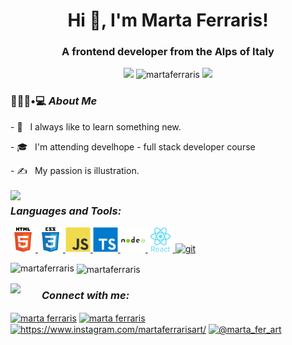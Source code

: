 <h1 align="center">Hi 👋, I'm Marta Ferraris!</h1>
<h3 align="center">A frontend developer from the Alps of Italy</h3>
<p align="center"> <img src="https://media.giphy.com/media/VgCDAzcKvsR6OM0uWg/giphy.gif" width="50"/> <img src="https://komarev.com/ghpvc/?username=martaferraris&label=Profile%20views&color=0e75b6&style=flat" alt="martaferraris" /> <img src="https://media.giphy.com/media/VgCDAzcKvsR6OM0uWg/giphy.gif" width="50"/> </p>

<h3> 👩🏻‍🦰•💻 <i>About Me </i></h3>


<span>- 🤔 &nbsp; I always like to learn something new.</span>

<span>- 🎓 &nbsp; I'm attending develhope - full stack developer course</span>

<span>- ✍️ &nbsp; My passion is illustration.</span>
<br></br>
<img align="left" src="https://media.giphy.com/media/VgCDAzcKvsR6OM0uWg/giphy.gif" width="50"><h3 align="left"><i>Languages and Tools:</i></h3>
<p align="left"> 
  <a href="https://www.w3.org/html/" target="_blank" rel="noreferrer"> <img src="https://raw.githubusercontent.com/devicons/devicon/master/icons/html5/html5-original-wordmark.svg" alt="html5" width="40" height="40"/> </a>
  <a href="https://www.w3schools.com/css/" target="_blank" rel="noreferrer"> <img src="https://raw.githubusercontent.com/devicons/devicon/master/icons/css3/css3-original-wordmark.svg" alt="css3" width="40" height="40"/> </a> 
  <a href="https://developer.mozilla.org/en-US/docs/Web/JavaScript" target="_blank" rel="noreferrer"> <img src="https://raw.githubusercontent.com/devicons/devicon/master/icons/javascript/javascript-original.svg" alt="javascript" width="40" height="40"/> </a> 
  <a href="https://www.typescriptlang.org/" target="_blank" rel="noreferrer"> <img src="https://raw.githubusercontent.com/devicons/devicon/master/icons/typescript/typescript-original.svg" alt="typescript" width="40" height="40"/> </a>
  <a href="https://nodejs.org" target="_blank" rel="noreferrer"> <img src="https://raw.githubusercontent.com/devicons/devicon/master/icons/nodejs/nodejs-original-wordmark.svg" alt="nodejs" width="40" height="40"/> </a> 
  <a href="https://reactjs.org/" target="_blank" rel="noreferrer"> <img src="https://raw.githubusercontent.com/devicons/devicon/master/icons/react/react-original-wordmark.svg" alt="react" width="40" height="40"/> </a> 
  <a href="https://git-scm.com/" target="_blank" rel="noreferrer"> <img src="https://www.vectorlogo.zone/logos/git-scm/git-scm-icon.svg" alt="git" width="40" height="40"/> </a> 
</p>

<p><img align="left" src="https://github-readme-stats.vercel.app/api/top-langs?username=martaferraris&show_icons=true&locale=en&layout=compact" alt="martaferraris" /></p>

<p>&nbsp;<img align="center" src="https://github-readme-stats.vercel.app/api?username=martaferraris&show_icons=true&locale=en" alt="martaferraris" /></p>

<img align="left" src="https://media.giphy.com/media/VgCDAzcKvsR6OM0uWg/giphy.gif" width="50"><h3 align="left"><i>Connect with me:</i></h3>
<p align="left">
  <a href="https://linkedin.com/in/marta ferraris" target="blank"><img align="center" src="https://raw.githubusercontent.com/rahuldkjain/github-profile-readme-generator/master/src/images/icons/Social/linked-in-alt.svg" alt="marta ferraris" height="30" width="40" /></a>
  <a href="https://fb.com/marta ferraris" target="blank"><img align="center" src="https://raw.githubusercontent.com/rahuldkjain/github-profile-readme-generator/master/src/images/icons/Social/facebook.svg" alt="marta ferraris" height="30" width="40" /></a>
  <a href="https://instagram.com/https://www.instagram.com/martaferrarisart/" target="blank"><img align="center" src="https://raw.githubusercontent.com/rahuldkjain/github-profile-readme-generator/master/src/images/icons/Social/instagram.svg" alt="https://www.instagram.com/martaferrarisart/" height="30" width="40" /></a>
  <a href="https://twitter.com/@marta_fer_art" target="blank"><img align="center" src="https://raw.githubusercontent.com/rahuldkjain/github-profile-readme-generator/master/src/images/icons/Social/twitter.svg" alt="@marta_fer_art" height="30" width="40" /></a>
</p>

